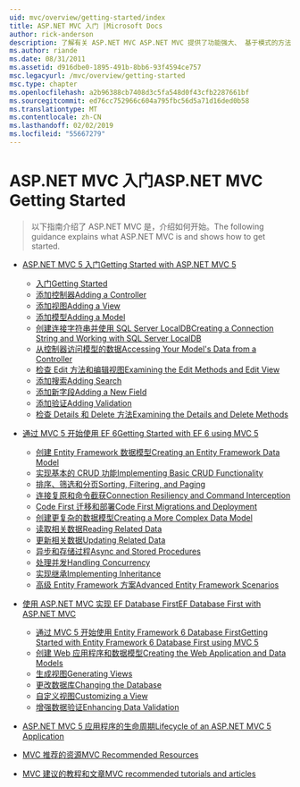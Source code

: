 ```yaml
---
uid: mvc/overview/getting-started/index
title: ASP.NET MVC 入门 |Microsoft Docs
author: rick-anderson
description: 了解有关 ASP.NET MVC ASP.NET MVC 提供了功能强大、 基于模式的方法，来构建实现完全分离关注点和该 g 的动态网站...
ms.author: riande
ms.date: 08/31/2011
ms.assetid: d916dbe0-1895-491b-8bb6-93f4594ce757
msc.legacyurl: /mvc/overview/getting-started
msc.type: chapter
ms.openlocfilehash: a2b96388cb7408d3c5fa548d0f43cfb2287661bf
ms.sourcegitcommit: ed76cc752966c604a795fbc56d5a71d16ded0b58
ms.translationtype: MT
ms.contentlocale: zh-CN
ms.lasthandoff: 02/02/2019
ms.locfileid: "55667279"
---
```

<a name="aspnet-mvc-getting-started"></a><span data-ttu-id="dc475-103">ASP.NET MVC 入门</span><span class="sxs-lookup"><span data-stu-id="dc475-103">ASP.NET MVC Getting Started</span></span>
====================
> <span data-ttu-id="dc475-104">以下指南介绍了 ASP.NET MVC 是，介绍如何开始。</span><span class="sxs-lookup"><span data-stu-id="dc475-104">The following guidance explains what ASP.NET MVC is and shows how to get started.</span></span>


- [<span data-ttu-id="dc475-105">ASP.NET MVC 5 入门</span><span class="sxs-lookup"><span data-stu-id="dc475-105">Getting Started with ASP.NET MVC 5</span></span>](introduction/index.md)

    - [<span data-ttu-id="dc475-106">入门</span><span class="sxs-lookup"><span data-stu-id="dc475-106">Getting Started</span></span>](introduction/getting-started.md)
    - [<span data-ttu-id="dc475-107">添加控制器</span><span class="sxs-lookup"><span data-stu-id="dc475-107">Adding a Controller</span></span>](introduction/adding-a-controller.md)
    - [<span data-ttu-id="dc475-108">添加视图</span><span class="sxs-lookup"><span data-stu-id="dc475-108">Adding a View</span></span>](introduction/adding-a-view.md)
    - [<span data-ttu-id="dc475-109">添加模型</span><span class="sxs-lookup"><span data-stu-id="dc475-109">Adding a Model</span></span>](introduction/adding-a-model.md)
    - [<span data-ttu-id="dc475-110">创建连接字符串并使用 SQL Server LocalDB</span><span class="sxs-lookup"><span data-stu-id="dc475-110">Creating a Connection String and Working with SQL Server LocalDB</span></span>](introduction/creating-a-connection-string.md)
    - [<span data-ttu-id="dc475-111">从控制器访问模型的数据</span><span class="sxs-lookup"><span data-stu-id="dc475-111">Accessing Your Model's Data from a Controller</span></span>](introduction/accessing-your-models-data-from-a-controller.md)
    - [<span data-ttu-id="dc475-112">检查 Edit 方法和编辑视图</span><span class="sxs-lookup"><span data-stu-id="dc475-112">Examining the Edit Methods and Edit View</span></span>](introduction/examining-the-edit-methods-and-edit-view.md)
    - [<span data-ttu-id="dc475-113">添加搜索</span><span class="sxs-lookup"><span data-stu-id="dc475-113">Adding Search</span></span>](introduction/adding-search.md)
    - [<span data-ttu-id="dc475-114">添加新字段</span><span class="sxs-lookup"><span data-stu-id="dc475-114">Adding a New Field</span></span>](introduction/adding-a-new-field.md)
    - [<span data-ttu-id="dc475-115">添加验证</span><span class="sxs-lookup"><span data-stu-id="dc475-115">Adding Validation</span></span>](introduction/adding-validation.md)
    - [<span data-ttu-id="dc475-116">检查 Details 和 Delete 方法</span><span class="sxs-lookup"><span data-stu-id="dc475-116">Examining the Details and Delete Methods</span></span>](introduction/examining-the-details-and-delete-methods.md)
- [<span data-ttu-id="dc475-117">通过 MVC 5 开始使用 EF 6</span><span class="sxs-lookup"><span data-stu-id="dc475-117">Getting Started with EF 6 using MVC 5</span></span>](getting-started-with-ef-using-mvc/index.md)

    - [<span data-ttu-id="dc475-118">创建 Entity Framework 数据模型</span><span class="sxs-lookup"><span data-stu-id="dc475-118">Creating an Entity Framework Data Model</span></span>](getting-started-with-ef-using-mvc/creating-an-entity-framework-data-model-for-an-asp-net-mvc-application.md)
    - [<span data-ttu-id="dc475-119">实现基本的 CRUD 功能</span><span class="sxs-lookup"><span data-stu-id="dc475-119">Implementing Basic CRUD Functionality</span></span>](getting-started-with-ef-using-mvc/implementing-basic-crud-functionality-with-the-entity-framework-in-asp-net-mvc-application.md)
    - [<span data-ttu-id="dc475-120">排序、筛选和分页</span><span class="sxs-lookup"><span data-stu-id="dc475-120">Sorting, Filtering, and Paging</span></span>](getting-started-with-ef-using-mvc/sorting-filtering-and-paging-with-the-entity-framework-in-an-asp-net-mvc-application.md)
    - [<span data-ttu-id="dc475-121">连接复原和命令截获</span><span class="sxs-lookup"><span data-stu-id="dc475-121">Connection Resiliency and Command Interception</span></span>](getting-started-with-ef-using-mvc/connection-resiliency-and-command-interception-with-the-entity-framework-in-an-asp-net-mvc-application.md)
    - [<span data-ttu-id="dc475-122">Code First 迁移和部署</span><span class="sxs-lookup"><span data-stu-id="dc475-122">Code First Migrations and Deployment</span></span>](getting-started-with-ef-using-mvc/migrations-and-deployment-with-the-entity-framework-in-an-asp-net-mvc-application.md)
    - [<span data-ttu-id="dc475-123">创建更复杂的数据模型</span><span class="sxs-lookup"><span data-stu-id="dc475-123">Creating a More Complex Data Model</span></span>](getting-started-with-ef-using-mvc/creating-a-more-complex-data-model-for-an-asp-net-mvc-application.md)
    - [<span data-ttu-id="dc475-124">读取相关数据</span><span class="sxs-lookup"><span data-stu-id="dc475-124">Reading Related Data</span></span>](getting-started-with-ef-using-mvc/reading-related-data-with-the-entity-framework-in-an-asp-net-mvc-application.md)
    - [<span data-ttu-id="dc475-125">更新相关数据</span><span class="sxs-lookup"><span data-stu-id="dc475-125">Updating Related Data</span></span>](getting-started-with-ef-using-mvc/updating-related-data-with-the-entity-framework-in-an-asp-net-mvc-application.md)
    - [<span data-ttu-id="dc475-126">异步和存储过程</span><span class="sxs-lookup"><span data-stu-id="dc475-126">Async and Stored Procedures</span></span>](getting-started-with-ef-using-mvc/async-and-stored-procedures-with-the-entity-framework-in-an-asp-net-mvc-application.md)
    - [<span data-ttu-id="dc475-127">处理并发</span><span class="sxs-lookup"><span data-stu-id="dc475-127">Handling Concurrency</span></span>](getting-started-with-ef-using-mvc/handling-concurrency-with-the-entity-framework-in-an-asp-net-mvc-application.md)
    - [<span data-ttu-id="dc475-128">实现继承</span><span class="sxs-lookup"><span data-stu-id="dc475-128">Implementing Inheritance</span></span>](getting-started-with-ef-using-mvc/implementing-inheritance-with-the-entity-framework-in-an-asp-net-mvc-application.md)
    - [<span data-ttu-id="dc475-129">高级 Entity Framework 方案</span><span class="sxs-lookup"><span data-stu-id="dc475-129">Advanced Entity Framework Scenarios</span></span>](getting-started-with-ef-using-mvc/advanced-entity-framework-scenarios-for-an-mvc-web-application.md)
- [<span data-ttu-id="dc475-130">使用 ASP.NET MVC 实现 EF Database First</span><span class="sxs-lookup"><span data-stu-id="dc475-130">EF Database First with ASP.NET MVC</span></span>](database-first-development/index.md)

    - [<span data-ttu-id="dc475-131">通过 MVC 5 开始使用 Entity Framework 6 Database First</span><span class="sxs-lookup"><span data-stu-id="dc475-131">Getting Started with Entity Framework 6 Database First using MVC 5</span></span>](database-first-development/setting-up-database.md)
    - [<span data-ttu-id="dc475-132">创建 Web 应用程序和数据模型</span><span class="sxs-lookup"><span data-stu-id="dc475-132">Creating the Web Application and Data Models</span></span>](database-first-development/creating-the-web-application.md)
    - [<span data-ttu-id="dc475-133">生成视图</span><span class="sxs-lookup"><span data-stu-id="dc475-133">Generating Views</span></span>](database-first-development/generating-views.md)
    - [<span data-ttu-id="dc475-134">更改数据库</span><span class="sxs-lookup"><span data-stu-id="dc475-134">Changing the Database</span></span>](database-first-development/changing-the-database.md)
    - [<span data-ttu-id="dc475-135">自定义视图</span><span class="sxs-lookup"><span data-stu-id="dc475-135">Customizing a View</span></span>](database-first-development/customizing-a-view.md)
    - [<span data-ttu-id="dc475-136">增强数据验证</span><span class="sxs-lookup"><span data-stu-id="dc475-136">Enhancing Data Validation</span></span>](database-first-development/enhancing-data-validation.md)
- [<span data-ttu-id="dc475-137">ASP.NET MVC 5 应用程序的生命周期</span><span class="sxs-lookup"><span data-stu-id="dc475-137">Lifecycle of an ASP.NET MVC 5 Application</span></span>](lifecycle-of-an-aspnet-mvc-5-application.md)
- [<span data-ttu-id="dc475-138">MVC 推荐的资源</span><span class="sxs-lookup"><span data-stu-id="dc475-138">MVC Recommended Resources</span></span>](recommended-resources-for-mvc.md)
- [<span data-ttu-id="dc475-139">MVC 建议的教程和文章</span><span class="sxs-lookup"><span data-stu-id="dc475-139">MVC recommended tutorials and articles</span></span>](mvc-learning-sequence.md)

